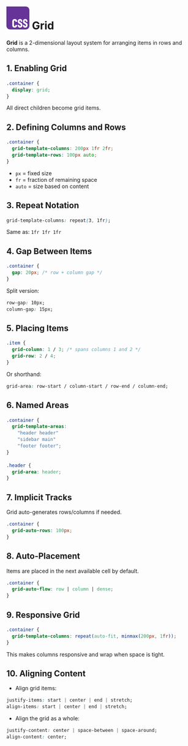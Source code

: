 # ![ ](../assets/css-logo.svg) Grid

**Grid** is a 2-dimensional layout system for arranging items in rows and columns.

## 1. Enabling Grid

```css
.container {
  display: grid;
}
```

All direct children become grid items.

## 2. Defining Columns and Rows

```css
.container {
  grid-template-columns: 200px 1fr 2fr;
  grid-template-rows: 100px auto;
}
```

* `px` = fixed size
* `fr` = fraction of remaining space
* `auto` = size based on content

## 3. Repeat Notation

```css
grid-template-columns: repeat(3, 1fr);
```

Same as: `1fr 1fr 1fr`

## 4. Gap Between Items

```css
.container {
  gap: 20px; /* row + column gap */
}
```

Split version:

```css
row-gap: 10px;
column-gap: 15px;
```

## 5. Placing Items

```css
.item {
  grid-column: 1 / 3; /* spans columns 1 and 2 */
  grid-row: 2 / 4;
}
```

Or shorthand:

```css
grid-area: row-start / column-start / row-end / column-end;
```

## 6. Named Areas

```css
.container {
  grid-template-areas:
    "header header"
    "sidebar main"
    "footer footer";
}

.header {
  grid-area: header;
}
```

## 7. Implicit Tracks

Grid auto-generates rows/columns if needed.

```css
.container {
  grid-auto-rows: 100px;
}
```

## 8. Auto-Placement

Items are placed in the next available cell by default.

```css
.container {
  grid-auto-flow: row | column | dense;
}
```

## 9. Responsive Grid

```css
.container {
  grid-template-columns: repeat(auto-fit, minmax(200px, 1fr));
}
```

This makes columns responsive and wrap when space is tight.

## 10. Aligning Content

* Align grid items:

```css
justify-items: start | center | end | stretch;
align-items: start | center | end | stretch;
```

* Align the grid as a whole:

```css
justify-content: center | space-between | space-around;
align-content: center;
```
